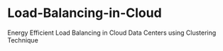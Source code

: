 # Load-Balancing-in-Cloud
Energy Efficient Load Balancing in Cloud Data Centers using Clustering Technique
